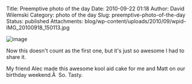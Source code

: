 Title: Preemptive photo of the day
Date: 2010-09-22 01:18
Author: David Wilemski
Category: photo of the day
Slug: preemptive-photo-of-the-day
Status: published
Attachments: blog/wp-content/uploads/2010/09/wpid-IMG_20100918_150113.jpg

![image](http://oromis.davidwilemski.com/blog/wp-content/uploads/2010/09/wpid-IMG_20100918_150113.jpg)

Now this doesn\'t count as the first one, but it\'s just so awesome I
had to share it.  
  
My friend Alec made this awesome kool aid cake for me and Matt on our
birthday weekend.Â  So. Tasty.
